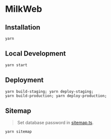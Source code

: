 # MilkWeb

## Installation

```shell
yarn
```

## Local Development

```shell
yarn start
```

## Deployment

```shell
yarn build-staging; yarn deploy-staging;
yarn build-production; yarn deploy-production;
```

## Sitemap

> Set database password in [sitemap.ts](sitemap.ts).

```shell
yarn sitemap
```
